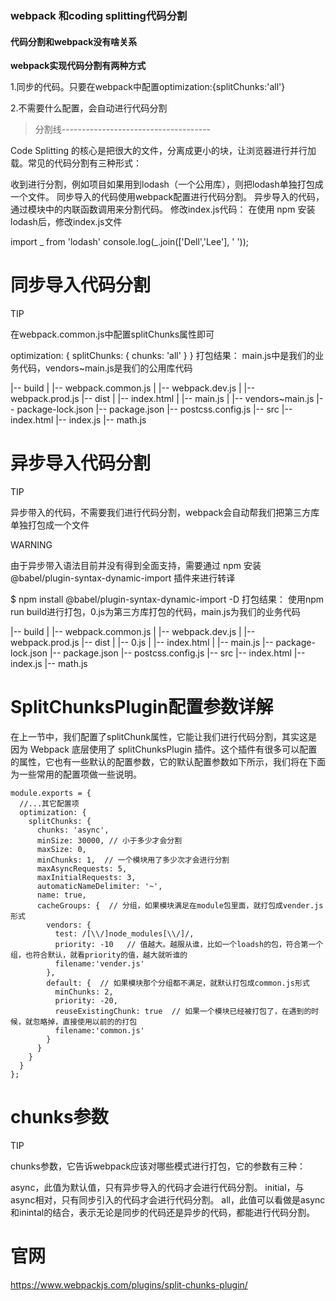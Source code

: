 ### webpack 和coding splitting代码分割

#### 代码分割和webpack没有啥关系

**webpack实现代码分割有两种方式**

1.同步的代码。只要在webpack中配置optimization:{splitChunks:'all'}

2.不需要什么配置，会自动进行代码分割


> 分割线-------------------------------------

Code Splitting 的核心是把很大的文件，分离成更小的块，让浏览器进行并行加载。常见的代码分割有三种形式：

收到进行分割，例如项目如果用到lodash（一个公用库），则把lodash单独打包成一个文件。
同步导入的代码使用webpack配置进行代码分割。
异步导入的代码，通过模块中的内联函数调用来分割代码。
修改index.js代码： 在使用 npm 安装lodash后，修改index.js文件

import _ from 'lodash'
console.log(_.join(['Dell','Lee'], ' '));

# 同步导入代码分割
TIP

在webpack.common.js中配置splitChunks属性即可

optimization: {
  splitChunks: {
    chunks: 'all'
  }
}
打包结果： main.js中是我们的业务代码，vendors~main.js是我们的公用库代码

|-- build
|   |-- webpack.common.js
|   |-- webpack.dev.js
|   |-- webpack.prod.js
|-- dist
|   |-- index.html
|   |-- main.js
|   |-- vendors~main.js
|-- package-lock.json
|-- package.json
|-- postcss.config.js
|-- src
    |-- index.html
    |-- index.js
    |-- math.js
# 异步导入代码分割
TIP

异步带入的代码，不需要我们进行代码分割，webpack会自动帮我们把第三方库单独打包成一个文件

WARNING

由于异步带入语法目前并没有得到全面支持，需要通过 npm 安装 @babel/plugin-syntax-dynamic-import 插件来进行转译

$ npm install @babel/plugin-syntax-dynamic-import -D
打包结果： 使用npm run build进行打包，0.js为第三方库打包的代码，main.js为我们的业务代码

|-- build
|   |-- webpack.common.js
|   |-- webpack.dev.js
|   |-- webpack.prod.js
|-- dist
|   |-- 0.js
|   |-- index.html
|   |-- main.js
|-- package-lock.json
|-- package.json
|-- postcss.config.js
|-- src
    |-- index.html
    |-- index.js
    |-- math.js
# SplitChunksPlugin配置参数详解
在上一节中，我们配置了splitChunk属性，它能让我们进行代码分割，其实这是因为 Webpack 底层使用了 splitChunksPlugin 插件。这个插件有很多可以配置的属性，它也有一些默认的配置参数，它的默认配置参数如下所示，我们将在下面为一些常用的配置项做一些说明。

```
module.exports = {
  //...其它配置项
  optimization: {
    splitChunks: {
      chunks: 'async',
      minSize: 30000, // 小于多少才会分割
      maxSize: 0,
      minChunks: 1,  // 一个模块用了多少次才会进行分割
      maxAsyncRequests: 5,
      maxInitialRequests: 3,
      automaticNameDelimiter: '~',
      name: true,
      cacheGroups: {  // 分组，如果模块满足在module包里面，就打包成vender.js形式
        vendors: {
          test: /[\\/]node_modules[\\/]/,
          priority: -10   // 值越大。越服从谁，比如一个loadsh的包，符合第一个组，也符合默认，就看priority的值，越大就听谁的
          filename:'vender.js'
        },
        default: {  // 如果模块那个分组都不满足，就默认打包成common.js形式
          minChunks: 2,
          priority: -20,
          reuseExistingChunk: true  // 如果一个模块已经被打包了，在遇到的时候，就忽略掉，直接使用以前的的打包
          filename:'common.js'
        }
      }
    }
  }
};
```

# chunks参数

TIP

chunks参数，它告诉webpack应该对哪些模式进行打包，它的参数有三种：

async，此值为默认值，只有异步导入的代码才会进行代码分割。
initial，与async相对，只有同步引入的代码才会进行代码分割。
all，此值可以看做是async和inintal的结合，表示无论是同步的代码还是异步的代码，都能进行代码分割。


# 官网 

https://www.webpackjs.com/plugins/split-chunks-plugin/